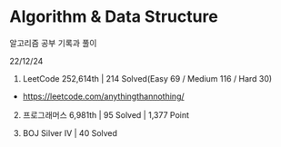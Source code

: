 # Algorithm & Data Structure

알고리즘 공부 기록과 풀이

22/12/24

1. LeetCode 252,614th | 214 Solved(Easy 69 / Medium 116 / Hard 30)
- https://leetcode.com/anythingthannothing/

2. 프로그래머스 6,981th | 95 Solved | 1,377 Point

3. BOJ Silver IV | 40 Solved